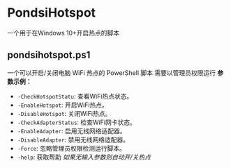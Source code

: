 # PondsiHotspot
一个用于在Windows 10+开启热点的脚本

## pondsihotspot.ps1

一个可以开启/关闭电脑 WiFi 热点的 PowerShell 脚本
需要以管理员权限运行
__参数示例：__
- `-CheckHotspotStatu`: 查看WiFi热点状态。
- `-EnableHotspot`: 开启WiFi热点。
- `-DisableHotspot`: 关闭WiFi热点。
- `-CheckAdapterStatus`: 检查WiFi网卡状态。
- `-EnableAdapter`: 启用无线网络适配器。
- `-DisableAdapter`: 禁用无线网络适配器。
- `-Force`: 忽略管理员权限检测运行脚本。
- `-help`: 获取帮助
_如果无输入参数则自动开/关热点_
